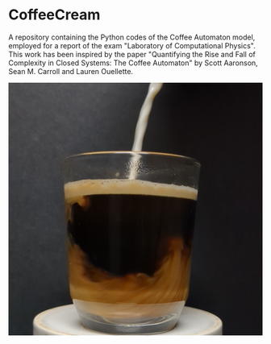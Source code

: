 # CoffeeCream
A repository containing the Python codes of the Coffee Automaton model, employed for a report of the exam "Laboratory of Computational Physics". This work has been inspired by the paper "Quantifying the Rise and Fall of Complexity in Closed Systems: The Coffee Automaton" by Scott Aaronson, Sean M. Carroll and Lauren Ouellette.

<p align="center">
  <img src="CoffeCreamPicture.PNG" alt="Coffee Cream Picture">
</p>
